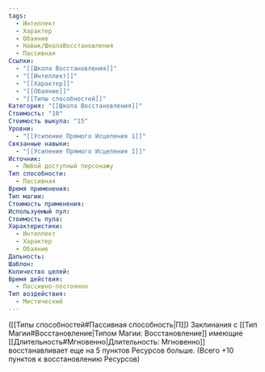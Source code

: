 ```yaml
---
tags:
  - Интеллект
  - Характер
  - Обаяние
  - Навык/ШколаВосстановления
  - Пассивная
Ссылки:
  - "[[Школа Восстановления]]"
  - "[[Интеллект]]"
  - "[[Характер]]"
  - "[[Обаяние]]"
  - "[[Типы способностей]]"
Категория: "[[Школа Восстановления]]"
Стоимость: "10"
Стоимость выкупа: "15"
Уровни:
  - "[[Усиление Прямого Исцеления 1]]"
Связанные навыки:
  - "[[Усиление Прямого Исцеления 1]]"
Источник:
  - Любой доступный персонажу
Тип способности:
  - Пассивная
Время применения: 
Тип магии: 
Стоимость применения: 
Используемый пул: 
Стоимость пула: 
Характеристики:
  - Интеллект
  - Характер
  - Обаяние
Дальность: 
Шаблон: 
Количество целей: 
Время действия:
  - Пассивно-постоянно
Тип воздействия:
  - Мистический
---
```

([[Типы способностей#Пассивная способность|П]]) Заклинания с [[Тип Магии#Восстановление|Типом Магии: Восстановление]] имеющие [[Длительность#Мгновенно|Длительность: Мгновенно]] восстанавливает еще на 5 пунктов Ресурсов больше. (Всего +10 пунктов к восстановлению Ресурсов)

 